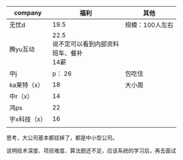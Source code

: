 | company      | 福利                                                         | 其他            |
| ------------ | ------------------------------------------------------------ | --------------- |
| 无忧d        | 19.5                                                         | 规模：100人左右 |
| 腾yu互动     | 22.5<br />说不定可以看到内部资料<br />班车、餐补<br />14薪<br /> |                 |
| 中j          | p： 26                                                       | 包吃住          |
| ka莱特（x）  | 18                                                           | 大小周          |
| 中r（x）     | 14                                                           |                 |
| 鸿ps         | 22                                                           |                 |
| 宇x科技（x） | 16                                                           |                 |
|              |                                                              |                 |

思考，大公司基本都挂掉了，都是中小型公司。

说明技术深度、项目难度、算法题还不足，应该系统的学习后，再去面试

